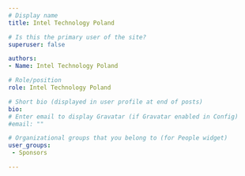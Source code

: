 ```yaml
---
# Display name
title: Intel Technology Poland

# Is this the primary user of the site?
superuser: false

authors:
- Name: Intel Technology Poland

# Role/position
role: Intel Technology Poland

# Short bio (displayed in user profile at end of posts)
bio: 
# Enter email to display Gravatar (if Gravatar enabled in Config)
#email: ""

# Organizational groups that you belong to (for People widget)
user_groups:
 - Sponsors

---
```




